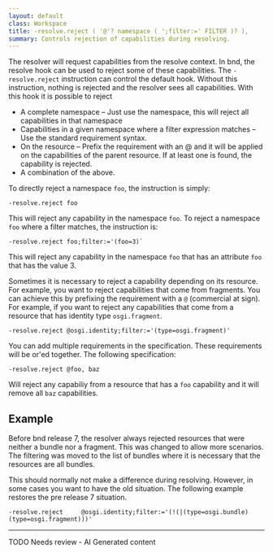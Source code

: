 ```yaml
---
layout: default
class: Workspace
title: -resolve.reject ( '@'? namespace ( ';filter:=' FILTER )? ), 
summary: Controls rejection of capabilities during resolving.
---
```


The resolver will request capabilities from the resolve context. In bnd, the resolve hook can be
used to reject some of these capabilities. The `-resolve.reject` instruction can control the default
hook. Without this instruction, nothing is rejected and the resolver sees all capabilities. With this
hook it is possible to reject

* A complete namespace – Just use the namespace, this will reject all capabilities in that namespace
* Capabilities in a given namespace where a filter expression matches – Use the standard requirement syntax.
* On the resource – Prefix the requirement with an @ and it will be applied on the capabilities of the parent resource. If at least one is found, the capability is rejected.
* A combination of the above.

To directly reject a namespace `foo`, the instruction is simply:

    -resolve.reject foo

This will reject any capability in the namespace `foo`. To reject a namespace `foo` where a filter matches, the instruction is:

    -resolve.reject foo;filter:='(foo=3)`

This will reject any capability in the namespace `foo` that has an attribute `foo` that has the value 3.

Sometimes it is necessary to reject a capability depending on its resource. For example, you want to reject
capabilities that come from fragments. You can achieve this by prefixing the requirement with
a `@` (commercial at sign). For example, if you want to reject any capabilities that come from a resource that has identity type `osgi.fragment`.

    -resolve.reject @osgi.identity;filter:='(type=osgi.fragment)'

 You can add multiple requirements in the specification. These requirements will be or'ed together. The following
 specification:
 
    -resolve.reject @foo, baz
 
 Will reject any capabiliy from a resource that has a `foo` capability and it will remove all `baz` capabilities.
 

## Example

Before bnd release 7, the resolver always rejected resources that were neither a bundle nor a fragment. This was
changed to allow more scenarios. The filtering was moved to the list of bundles where it is necessary that the resources
are all bundles.

This should normally not make a difference during resolving. However, in some cases you want to have the old 
situation. The following example restores the pre release 7 situation. 

    -resolve.reject     @osgi.identity;filter:='(!(|(type=osgi.bundle)(type=osgi.fragment)))'



---
TODO Needs review - AI Generated content